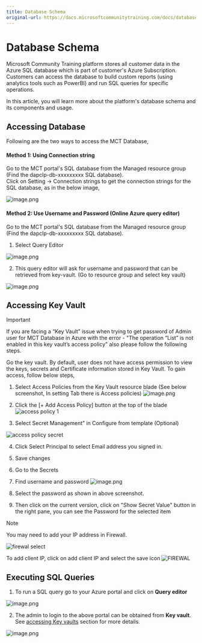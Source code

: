 ```yaml
---
title: Database Schema
original-url: https://docs.microsoftcommunitytraining.com/docs/database-schema
---
```


# Database Schema

Microsoft Community Training platform stores all customer data in the Azure SQL database which is part of customer's Azure Subscription. Customers can access the database to build custom reports (using analytics tools such as PowerBI) and run SQL queries for specific operations. 

In this article, you will learn more about the platform's database schema and its components and usage. 

## Accessing Database
Following are the two ways to access the MCT Database,

#### Method 1: Using Connection string
Go to the MCT portal's SQL database from the Managed resource group (Find the dapclp-db-xxxxxxxxx SQL database).  
Click on Setting -> Connection strings to get the connection strings for the SQL database, as in the below image,

![image.png](../../media/image%28346%29.png)

#### Method 2: Use Username and Password (Online Azure query editor)
Go to the MCT portal's SQL database from the Managed resource group (Find the dapclp-db-xxxxxxxxx SQL database).
1. Select Query Editor

![image.png](../../media/image%28347%29.png)

2. This query editor will ask for username and password that can be retrieved from key-vault. (Go to resource group and select key vault)

![image.png](../../media/image%28348%29.png)

## Accessing Key Vault 
> [!IMPORTANT]  
> If you are facing a “Key Vault” issue when trying to get password of Admin user for MCT Database in Azure with the error - "The operation “List” is not enabled in this key vault’s access policy" also please follow the following steps.

Go the key vault. By default, user does not have access permission to view the keys, secrets and Certificate information stored in Key Vault. To gain access, follow below steps,
1. Select Access Policies from the Key Vault resource blade (See below screenshot, In setting Tab there is Access policies)
![image.png](../../media/image%28349%29.png)
2. Click the [+ Add Access Policy] button at the top of the blade  
![access policy 1](../../media/access%20policy%201.png)


3. Select Secret Management” in Configure from template (Optional)

![access policy secret](../../media/access%20policy%20secret.png)


4. Click Select Principal to select Email address you signed in.
5. Save changes
6. Go to the Secrets


7. Find username and password
![image.png](../../media/image%28350%29.png)

8. Select the password as shown in above screenshot.
9. Then click on the current version, click on "Show Secret Value" button in the right pane, you can see the Password for the selected item

> [!NOTE]  
> You may need to add your IP address in Firewall. 

![firewal select](../../media/firewal%20select.png)

To add client IP, click on add client IP and select the save icon
![FIREWAL](../../media/FIREWAL.png)

## Executing SQL Queries 
1. To run a SQL query go to your Azure portal and click on **Query editor**

![image.png](../../media/image%28353%29.png)

2. The admin to login to the above portal can be obtained from **Key vault**. See [accessing Key vaults](./3_database-schema#accessing-key-vault) section for more details. 

![image.png](../../media/image%28354%29.png)
